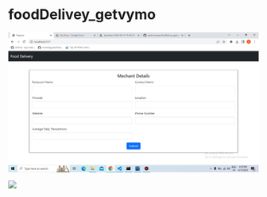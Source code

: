 # foodDelivey_getvymo

![](https://github.com/abdul-ameer/foodDelivey_getvymo/blob/main/Screenshot%20(20).png)

![](https://github.com/abdul-ameer/foodDelivey_getvymo/blob/main/Screenshot%21(21).png)
